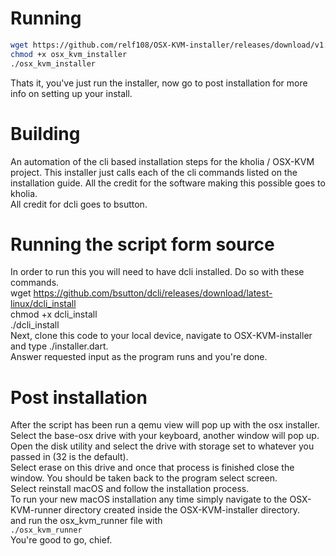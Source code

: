 # Running 
```bash
wget https://github.com/relf108/OSX-KVM-installer/releases/download/v1.5/osx_kvm_installer
chmod +x osx_kvm_installer
./osx_kvm_installer
```
Thats it, you've just run the installer, now go to post installation for more info on setting up your install.

# Building 
An automation of the cli based installation steps for the kholia / OSX-KVM project. This installer just calls each of the cli commands listed on the installation guide. All the credit for the software making this possible goes to kholia. <br>
All credit for dcli goes to bsutton.

# Running the script form source
In order to run this you will need to have dcli installed. Do so with these commands.  <br>
wget https://github.com/bsutton/dcli/releases/download/latest-linux/dcli_install <br>
chmod +x dcli_install <br>
./dcli_install <br>
Next, clone this code to your local device, navigate to OSX-KVM-installer and type ./installer.dart. <br>
Answer requested input as the program runs and you're done.

# Post installation
After the script has been run a qemu view will pop up with the osx installer. <br>
Select the base-osx drive with your keyboard, another window will pop up. <br>
Open the disk utility and select the drive with storage set to whatever you passed in (32 is the default). <br>
Select erase on this drive and once that process is finished close the window. You should be taken back to the program select screen.<br>
Select reinstall macOS and follow the installation process.<br>
To run your new macOS installation any time simply navigate to the OSX-KVM-runner directory created inside the OSX-KVM-installer directory.<br>
and run the osx_kvm_runner file with <br>
```./osx_kvm_runner``` <br>
You're good to go, chief.
